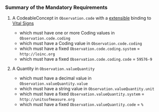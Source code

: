 
### Summary of the Mandatory Requirements



1.  A  CodeableConcept  in `Observation.code`
with a [extensible](http://hl7.org/fhir/R4/terminologies.html#extensible)
 binding to [Vital Signs](http://hl7.org/fhir/ValueSet/observation-vitalsignresult)
    - which must have one or more Coding values  in `Observation.code.coding`
    - which must have a  Coding value  in `Observation.code.coding`
    - which must have a fixed `Observation.code.coding.system` = `http://loinc.org`
    - which must have a fixed `Observation.code.coding.code` = `59576-9`

1.  A  Quantity  in `Observation.valueQuantity`

    - which must have a  decimal value  in `Observation.valueQuantity.value`
    - which must have a  string value  in `Observation.valueQuantity.unit`
    - which must have a fixed `Observation.valueQuantity.system` = `http://unitsofmeasure.org`
    - which must have a fixed `Observation.valueQuantity.code` = `%`




